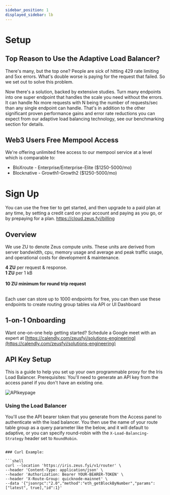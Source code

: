 ```yaml
---
sidebar_position: 1
displayed_sidebar: lb
---
```


# Setup

## Top Reason to Use the Adaptive Load Balancer?

There's many, but the top one? People are sick of hitting 429 rate limiting and 5xx errors. What's
double worse is paying for the request that failed. So we set out to solve this problem.

Now there's a solution, backed by extensive studies. Turn many endpoints into one super endpoint that handles the
scale you need without the errors. It can handle Nx more requests with N being the number of
requests/sec than any single endpoint can handle. That's in addition to the other significant proven performance gains
and error rate reductions you can expect from our adaptive load balancing technology, see our benchmarking section for
details.

## Web3 Users Free Mempool Access

We're offering unlimited free access to our mempool service at a level which is comparable to:

- BloXroute - Enterprise/Enterprise-Elite ($1250-5000/mo)
- Blocknative - Growth1-Growth2 ($1250-5000/mo)


# Sign Up

You can use the free tier to get started, and then upgrade to a paid plan at any time, by setting a credit card on your
account and paying as you go, or by prepaying for a plan.
https://cloud.zeus.fyi/billing


## Overview

We use ZU to denote Zeus compute units.
These units are derived from server bandwidth, cpu, memory usage and average and peak traffic usage, and operational
costs for development & maintenance.

<b>4 ZU</b> per request & response.<br/>
<b>1 ZU</b> per 1 kB<br/><br/>
<b>10 ZU minimum for round trip request </b><br/><br/>

Each user can store up to 1000 endpoints for free, you can then use these endpoints to create routing group tables via
API or UI Dashboard

## 1-on-1 Onboarding

Want one-on-one help getting started? Schedule a Google meet with an expert
at [https://calendly.com/zeusfyi/solutions-engineering](https://calendly.com/zeusfyi/solutions-engineering)

## API Key Setup

This is a guide to help you set up your own programmable proxy for the Iris Load Balancer.
Prerequisites: You'll need to generate an API key from the access panel if you don't have an existing one.

![APIkeypage](https://github.com/zeus-fyi/zeus/assets/17446735/7352892d-49ad-4a72-add1-5b212a90b914)

### Using the Load Balancer

You'll use the API bearer token that you generate from the Access panel to authenticate with the load balancer.
You then use the name of your route table group as a query parameter like the below,
and it will default to adaptive, or you can specify round-robin with the `X-Load-Balancing-Strategy` header set
to `RoundRobin`.

```shell

### Curl Example:

```shell
curl --location 'https://iris.zeus.fyi/v1/router' \
--header 'Content-Type: application/json' \
--header 'Authorization: Bearer YOUR-BEARER-TOKEN' \
--header 'X-Route-Group: quicknode-mainnet' \
--data '{"jsonrpc":"2.0","method":"eth_getBlockByNumber","params":["latest", true],"id":1}'
```
